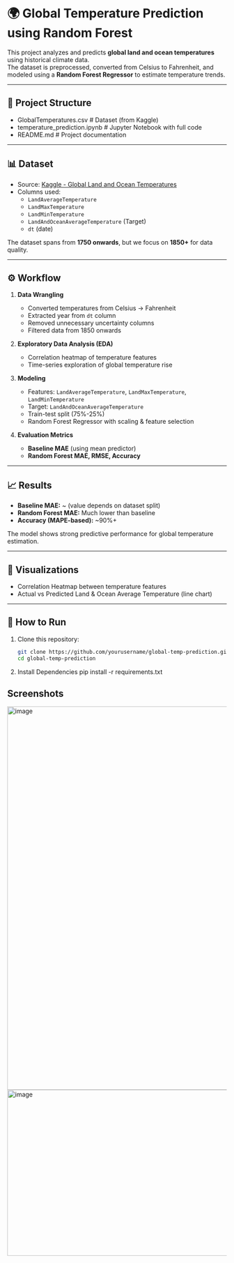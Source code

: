 # 🌍 Global Temperature Prediction using Random Forest

This project analyzes and predicts **global land and ocean temperatures** using historical climate data.  
The dataset is preprocessed, converted from Celsius to Fahrenheit, and modeled using a **Random Forest Regressor** to estimate temperature trends.

---

## 📂 Project Structure

- GlobalTemperatures.csv # Dataset (from Kaggle)
- temperature_prediction.ipynb # Jupyter Notebook with full code
- README.md # Project documentation


---

## 📊 Dataset

- Source: [Kaggle - Global Land and Ocean Temperatures](https://www.kaggle.com/datasets/berkeleyearth/climate-change-earth-surface-temperature-data)
- Columns used:
  - `LandAverageTemperature`
  - `LandMaxTemperature`
  - `LandMinTemperature`
  - `LandAndOceanAverageTemperature` (Target)
  - `dt` (date)

The dataset spans from **1750 onwards**, but we focus on **1850+** for data quality.

---

## ⚙️ Workflow

1. **Data Wrangling**
   - Converted temperatures from Celsius → Fahrenheit
   - Extracted year from `dt` column
   - Removed unnecessary uncertainty columns
   - Filtered data from 1850 onwards

2. **Exploratory Data Analysis (EDA)**
   - Correlation heatmap of temperature features
   - Time-series exploration of global temperature rise

3. **Modeling**
   - Features: `LandAverageTemperature`, `LandMaxTemperature`, `LandMinTemperature`
   - Target: `LandAndOceanAverageTemperature`
   - Train-test split (75%-25%)
   - Random Forest Regressor with scaling & feature selection

4. **Evaluation Metrics**
   - **Baseline MAE** (using mean predictor)
   - **Random Forest MAE, RMSE, Accuracy**

---

## 📈 Results

- **Baseline MAE:** ~ (value depends on dataset split)
- **Random Forest MAE:** Much lower than baseline
- **Accuracy (MAPE-based):** ~90%+

The model shows strong predictive performance for global temperature estimation.

---

## 🔮 Visualizations

- Correlation Heatmap between temperature features
- Actual vs Predicted Land & Ocean Average Temperature (line chart)

---

## 🚀 How to Run

1. Clone this repository:
   ```bash
   git clone https://github.com/yourusername/global-temp-prediction.git
   cd global-temp-prediction
   ```

2. Install Dependencies
    pip install -r requirements.txt



## Screenshots
<img width="1060" height="880" alt="image" src="https://github.com/user-attachments/assets/cf358e9c-2032-4a4b-b832-82dd243d551d" />
<img width="597" height="381" alt="image" src="https://github.com/user-attachments/assets/b93e1d7c-35e8-46ad-92ba-5da102370328" />

